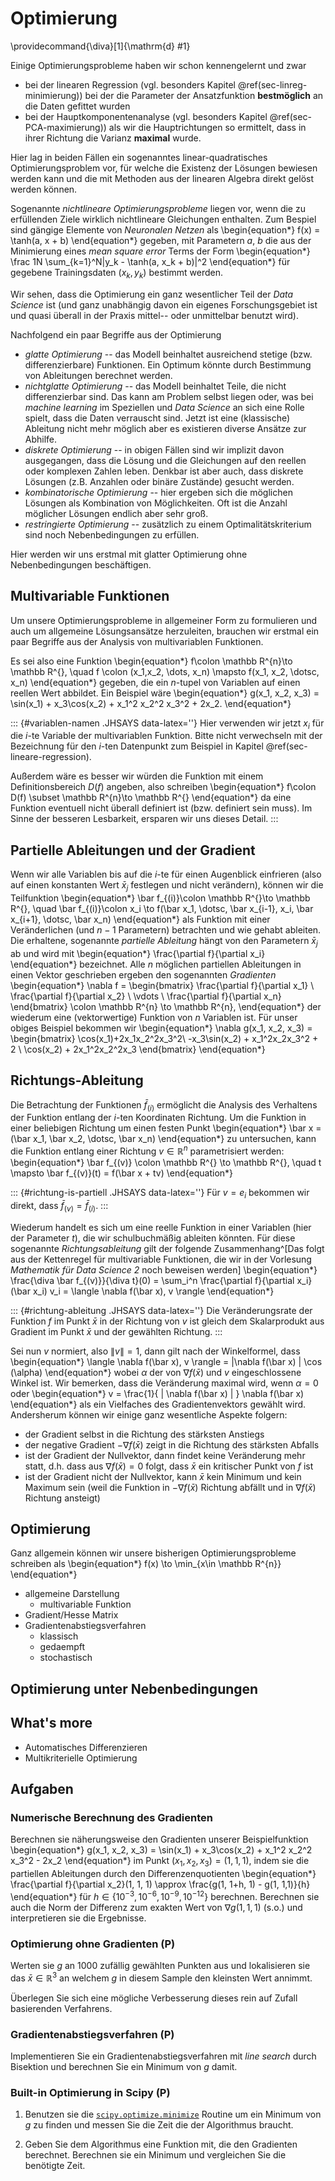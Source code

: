 # Optimierung

\providecommand{\diva}[1]{\mathrm{d} #1}
<!-- \DeclareMathOperator\diva{d} -->

Einige Optimierungsprobleme haben wir schon kennengelernt und zwar

   * bei der linearen Regression (vgl. besonders Kapitel \@ref(sec-linreg-minimierung)) bei der die Parameter der Ansatzfunktion **bestm&ouml;glich** an die Daten gefittet wurden
   * bei der Hauptkomponentenanalyse (vgl. besonders Kapitel \@ref(sec-PCA-maximierung)) als wir die Hauptrichtungen so ermittelt, dass in ihrer Richtung die Varianz **maximal** wurde.

Hier lag in beiden F&auml;llen ein sogenanntes linear-quadratisches Optimierungsproblem vor, f&uuml;r welche die Existenz der L&ouml;sungen bewiesen werden kann und die mit Methoden aus der linearen Algebra direkt gel&ouml;st werden k&ouml;nnen.

Sogenannte *nichtlineare Optimierungsprobleme* liegen vor, wenn die zu erf&uuml;llenden Ziele wirklich nichtlineare Gleichungen enthalten. Zum Bespiel sind g&auml;ngige Elemente von *Neuronalen Netzen* als 
\begin{equation*}
f(x) = \tanh(a\, x + b)
\end{equation*}
gegeben, mit Parametern $a$, $b$ die aus der Minimierung eines *mean square error* Terms der Form
\begin{equation*}
\frac 1N \sum_{k=1}^N|y_k - \tanh(a\, x_k + b)|^2
\end{equation*}
f&uuml;r gegebene Trainingsdaten $(x_k, y_k)$ bestimmt werden.

Wir sehen, dass die Optimierung ein ganz wesentlicher Teil der *Data Science* ist (und ganz unabh&auml;ngig davon ein eigenes Forschungsgebiet ist und quasi &uuml;berall in der Praxis mittel-- oder unmittelbar benutzt wird).

Nachfolgend ein paar Begriffe aus der Optimierung

 * *glatte Optimierung* -- das Modell beinhaltet ausreichend stetige (bzw. differenzierbare) Funktionen. Ein Optimum k&ouml;nnte durch Bestimmung von Ableitungen berechnet werden.
 * *nichtglatte Optimierung* -- das Modell beinhaltet Teile, die nicht differenzierbar sind. Das kann am Problem selbst liegen oder, was bei *machine learning* im Speziellen und *Data Science* an sich eine Rolle spielt, dass die Daten verrauscht sind. Jetzt ist eine (klassische) Ableitung nicht mehr m&ouml;glich aber es existieren diverse Ans&auml;tze zur Abhilfe.
 * *diskrete Optimierung* -- in obigen F&auml;llen sind wir implizit davon ausgegangen, dass die L&ouml;sung und die Gleichungen auf den reellen oder komplexen Zahlen leben. Denkbar ist aber auch, dass diskrete L&ouml;sungen (z.B. Anzahlen oder bin&auml;re Zust&auml;nde) gesucht werden.
 * *kombinatorische Optimierung* -- hier ergeben sich die m&ouml;glichen L&ouml;sungen als Kombination von M&ouml;glichkeiten. Oft ist die Anzahl m&ouml;glicher L&ouml;sungen endlich aber sehr gro&szlig;.
 * *restringierte Optimierung* -- zus&auml;tzlich zu einem Optimalit&auml;tskriterium sind noch Nebenbedingungen zu erf&uuml;llen.

Hier werden wir uns erstmal mit glatter Optimierung ohne Nebenbedingungen besch&auml;ftigen.

## Multivariable Funktionen

Um unsere Optimierungsprobleme in allgemeiner Form zu formulieren und auch um allgemeine L&ouml;sungsans&auml;tze herzuleiten, brauchen wir erstmal ein paar Begriffe aus der Analysis von multivariablen Funktionen.

Es sei also eine Funktion
\begin{equation*}
f\colon \mathbb R^{n}\to \mathbb R^{}, \quad f \colon (x_1,x_2, \dots, x_n) \mapsto f(x_1, x_2, \dotsc, x_n)
\end{equation*}
gegeben, die ein $n$-tupel von Variablen auf einen reellen Wert abbildet. Ein Beispiel w&auml;re
\begin{equation*}
g(x_1, x_2, x_3) = \sin(x_1) + x_3\cos(x_2) + x_1^2 x_2^2 x_3^2 + 2x_2.
\end{equation*}

::: {#variablen-namen .JHSAYS data-latex=''}
Hier verwenden wir jetzt $x_i$ f&uuml;r die $i$-te Variable der multivariablen Funktion. Bitte nicht verwechseln mit der Bezeichnung f&uuml;r den $i$-ten Datenpunkt zum Beispiel in Kapitel \@ref(sec-lineare-regression).

Au&szlig;erdem w&auml;re es besser wir w&uuml;rden die Funktion mit einem Definitionsbereich $D(f)$ angeben, also schreiben
\begin{equation*}
f\colon D(f) \subset \mathbb R^{n}\to \mathbb R^{}
\end{equation*}
da eine Funktion eventuell nicht &uuml;berall definiert ist (bzw. definiert sein muss). Im Sinne der besseren Lesbarkeit, ersparen wir uns dieses Detail.
:::

## Partielle Ableitungen und der Gradient

Wenn wir alle Variablen bis auf die $i$-te f&uuml;r einen Augenblick einfrieren (also auf einen konstanten Wert $\bar x_j$ festlegen und nicht ver&auml;ndern), k&ouml;nnen wir die Teilfunktion 
\begin{equation*}
\bar f_{(i)}\colon \mathbb R^{}\to \mathbb R^{}, \quad \bar f_{(i)}\colon x_i \to f(\bar x_1, \dotsc, \bar x_{i-1}, x_i, \bar x_{i+1}, \dotsc, \bar x_n)
\end{equation*}
als Funktion mit einer Ver&auml;nderlichen (und $n-1$ Parametern) betrachten und wie gehabt ableiten. Die erhaltene, sogenannte *partielle Ableitung* h&auml;ngt von den Parametern $\bar x_j$ ab und wird mit
\begin{equation*}
\frac{\partial f}{\partial x_i}
\end{equation*}
bezeichnet. Alle $n$ m&ouml;glichen partiellen Ableitungen in einen Vektor geschrieben ergeben den sogenannten *Gradienten*
\begin{equation*}
\nabla f = 
\begin{bmatrix}
\frac{\partial f}{\partial x_1} \\
\frac{\partial f}{\partial x_2} \\
\vdots \\
\frac{\partial f}{\partial x_n}
\end{bmatrix}
\colon \mathbb R^{n} \to \mathbb R^{n},
\end{equation*}
der wiederum eine (vektorwertige) Funktion von $n$ Variablen ist.
F&uuml;r unser obiges Beispiel bekommen wir
\begin{equation*}
\nabla g(x_1, x_2, x_3) =
\begin{bmatrix}
\cos(x_1)+2x_1x_2^2x_3^2\\
-x_3\sin(x_2) + x_1^2x_2x_3^2 + 2 \\
\cos(x_2) + 2x_1^2x_2^2x_3
\end{bmatrix}
\end{equation*}

## Richtungs-Ableitung

Die Betrachtung der Funktionen $\bar f_{(i)}$ erm&ouml;glicht die Analysis des Verhaltens der Funktion entlang der $i$-ten Koordinaten Richtung. Um die Funktion in einer beliebigen Richtung um einen festen Punkt 
\begin{equation*}
\bar x = (\bar x_1, \bar x_2, \dotsc, \bar x_n)
\end{equation*}
zu untersuchen, kann die Funktion entlang einer Richtung $v \in \mathbb R^{n}$ parametrisiert werden:
\begin{equation*}
\bar f_{(v)} \colon \mathbb R^{} \to \mathbb R^{}, \quad t \mapsto \bar f_{(v)}(t) = f(\bar x + tv)
\end{equation*}

::: {#richtung-is-partiell .JHSAYS data-latex=''}
F&uuml;r $v=e_i$ bekommen wir direkt, dass $\bar f_{(v)}=\bar f_{(i)}$.
:::

Wiederum handelt es sich um eine reelle Funktion in einer Variablen (hier der Parameter $t$), die wir schulbuchm&auml;&szlig;ig ableiten k&ouml;nnten. F&uuml;r diese sogenannte *Richtungsableitung* gilt der folgende Zusammenhang^[Das folgt aus der Kettenregel f&uuml;r multivariable Funktionen, die wir in der Vorlesung *Mathematik f&uuml;r Data Science 2* noch beweisen werden]
\begin{equation*}
\frac{\diva \bar f_{(v)}}{\diva t}(0) = \sum_i^n \frac{\partial f}{\partial x_i}(\bar x_i) v_i = \langle \nabla f(\bar x), v \rangle
\end{equation*}

::: {#richtung-ableitung .JHSAYS data-latex=''}
Die Ver&auml;nderungsrate der Funktion $f$ im Punkt $\bar x$ in der Richtung von $v$ ist gleich dem Skalarprodukt aus Gradient im Punkt $\bar x$ und der gew&auml;hlten Richtung.
:::

Sei nun $v$ normiert, also $\|v\|=1$, dann gilt nach der Winkelformel, dass 
\begin{equation*}
\langle \nabla f(\bar x), v \rangle = \|\nabla f(\bar x) \| \cos (\alpha)
\end{equation*}
wobei $\alpha$ der von $\nabla f(\bar x)$ und $v$ eingeschlossene Winkel ist. Wir bemerken, dass die Ver&auml;nderung maximal wird, wenn $\alpha = 0$ oder 
\begin{equation*}
v = \frac{1}{ \| \nabla f(\bar x) \| } \nabla f(\bar x)
\end{equation*}
als ein Vielfaches des Gradientenvektors gew&auml;hlt wird.
Andersherum k&ouml;nnen wir einige ganz wesentliche Aspekte folgern:

 * der Gradient selbst in die Richtung des st&auml;rksten Anstiegs
 * der negative Gradient $-\nabla f(\bar x)$ zeigt in die Richtung des st&auml;rksten Abfalls
 * ist der Gradient der Nullvektor, dann findet keine Ver&auml;nderung mehr statt, d.h. dass aus $\nabla f(\bar x) =0$ folgt, dass $\bar x$ ein kritischer Punkt von $f$ ist 
 * ist der Gradient nicht der Nullvektor, kann $\bar x$ kein Minimum und kein Maximum sein (weil die Funktion in $-\nabla f(\bar x)$ Richtung abf&auml;llt und in $\nabla f(\bar x)$ Richtung ansteigt)

## Optimierung

Ganz allgemein k&ouml;nnen wir unsere bisherigen Optimierungsprobleme schreiben als
\begin{equation*}
f(x) \to \min_{x\in \mathbb R^{n}}
\end{equation*}

 * allgemeine Darstellung
   * multivariable Funktion
 * Gradient/Hesse Matrix
 * Gradientenabstiegsverfahren
   * klassisch
   * gedaempft
   * stochastisch

## Optimierung unter Nebenbedingungen

## What's more

 * Automatisches Differenzieren
 * Multikriterielle Optimierung

## Aufgaben

### Numerische Berechnung des Gradienten

Berechnen sie n&auml;herungsweise den Gradienten unserer Beispielfunktion 
\begin{equation*}
g(x_1, x_2, x_3) = \sin(x_1) + x_3\cos(x_2) + x_1^2 x_2^2 x_3^2 - 2x_2
\end{equation*}
im Punkt $(x_1, x_2, x_3) = (1, 1, 1)$, 
indem sie die partiellen Ableitungen durch den Differenzenquotienten
\begin{equation*}
\frac{\partial f}{\partial x_2}(1, 1, 1) \approx \frac{g(1, 1+h, 1) - g(1, 1,1)}{h}
\end{equation*}
f&uuml;r $h\in\{10^{-3}, 10^{-6}, 10^{-9}, 10^{-12}\}$ berechnen. Berechnen sie auch die Norm der Differenz zum exakten Wert von $\nabla g(1, 1, 1)$ (s.o.) und interpretieren sie die Ergebnisse.

### Optimierung ohne Gradienten (P)

Werten sie $g$ an $1000$ zuf&auml;llig gew&auml;hlten Punkten aus und lokalisieren sie das $\bar x \in \mathbb R^{3}$ an welchem $g$ in diesem Sample den kleinsten Wert annimmt.

&Uuml;berlegen Sie sich eine m&ouml;gliche Verbesserung dieses rein auf Zufall basierenden Verfahrens.

### Gradientenabstiegsverfahren (P)

Implementieren Sie ein Gradientenabstiegsverfahren mit *line search* durch Bisektion und berechnen Sie ein Minimum von $g$ damit.

### Built-in Optimierung in Scipy (P)

1. Benutzen sie die [`scipy.optimize.minimize`](https://docs.scipy.org/doc/scipy/reference/generated/scipy.optimize.minimize.html#scipy.optimize.minimize) Routine um ein Minimum von $g$ zu finden und messen Sie die Zeit die der Algorithmus braucht.

2. Geben Sie dem Algorithmus eine Funktion mit, die den Gradienten berechnet. Berechnen sie ein Minimum und vergleichen Sie die ben&ouml;tigte Zeit.

